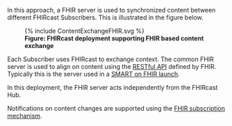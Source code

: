 In this approach, a FHIR server is used to synchronized content between different FHIRcast Subscribers. This is illustrated in the figure below.

<figure>
  {% include ContentExchangeFHIR.svg %}
  <figcaption><b>Figure: FHIRcast deployment supporting FHIR based content exchange</b></figcaption>
</figure>

Each Subscriber uses FHIRcast to exchange context. The common FHIR server is used to align on content using the [RESTful API](https://build.fhir.org/http) defined by FHIR. Typically this is the server used in a [SMART on FHIR launch](4-1-launch-scenarios.html).

In this deployment, the FHIR server acts independently from the FHIRcast Hub.

Notifications on content changes are supported using the [FHIR subscription mechanism](https://build.fhir.org/subscriptions.html).
